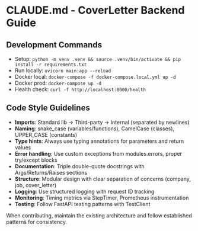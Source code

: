 # CLAUDE.md - CoverLetter Backend Guide

## Development Commands
- Setup: `python -m venv .venv && source .venv/bin/activate && pip install -r requirements.txt`
- Run locally: `uvicorn main:app --reload`
- Docker local: `docker-compose -f docker-compose.local.yml up -d`
- Docker prod: `docker-compose up -d`
- Health check: `curl -f http://localhost:8000/health`

## Code Style Guidelines
- **Imports**: Standard lib → Third-party → Internal (separated by newlines)
- **Naming**: snake_case (variables/functions), CamelCase (classes), UPPER_CASE (constants)
- **Type hints**: Always use typing annotations for parameters and return values
- **Error handling**: Use custom exceptions from modules.errors, proper try/except blocks
- **Documentation**: Triple double-quote docstrings with Args/Returns/Raises sections
- **Structure**: Modular design with clear separation of concerns (company, job, cover_letter)
- **Logging**: Use structured logging with request ID tracking
- **Monitoring**: Timing metrics via StepTimer, Prometheus instrumentation
- **Testing**: Follow FastAPI testing patterns with TestClient

When contributing, maintain the existing architecture and follow established patterns for consistency.